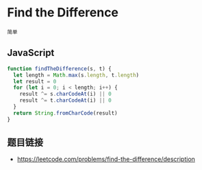 # Find the Difference
`简单`

## JavaScript
```javascript
function findTheDifference(s, t) {
  let length = Math.max(s.length, t.length)
  let result = 0
  for (let i = 0; i < length; i++) {
    result ^= s.charCodeAt(i) || 0
    result ^= t.charCodeAt(i) || 0
  }
  return String.fromCharCode(result)
}
```

## 题目链接
* https://leetcode.com/problems/find-the-difference/description
